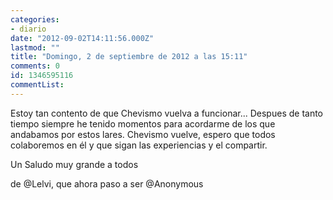 ```yaml
---
categories:
- diario
date: "2012-09-02T14:11:56.000Z"
lastmod: ""
title: "Domingo, 2 de septiembre de 2012 a las 15:11"
comments: 0
id: 1346595116
commentList:
---
```


Estoy tan contento de que Chevismo vuelva a funcionar... Despues de tanto tiempo siempre he tenido momentos para acordarme de los que andabamos por estos lares. Chevismo vuelve, espero que todos colaboremos en él y que sigan las experiencias y el compartir.  
  
Un Saludo muy grande a todos  
  
de @Lelvi, que ahora paso a ser @Anonymous